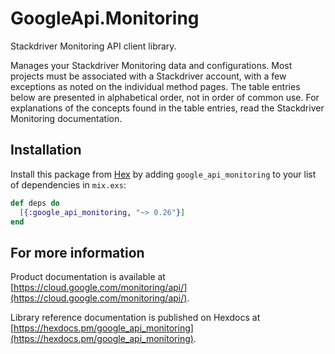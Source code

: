 # GoogleApi.Monitoring

Stackdriver Monitoring API client library.

Manages your Stackdriver Monitoring data and configurations. Most projects must be associated with a Stackdriver account, with a few exceptions as noted on the individual method pages. The table entries below are presented in alphabetical order, not in order of common use. For explanations of the concepts found in the table entries, read the Stackdriver Monitoring documentation.

## Installation

Install this package from [Hex](https://hex.pm) by adding
`google_api_monitoring` to your list of dependencies in `mix.exs`:

```elixir
def deps do
  [{:google_api_monitoring, "~> 0.26"}]
end
```

## For more information

Product documentation is available at [https://cloud.google.com/monitoring/api/](https://cloud.google.com/monitoring/api/).

Library reference documentation is published on Hexdocs at
[https://hexdocs.pm/google_api_monitoring](https://hexdocs.pm/google_api_monitoring).
